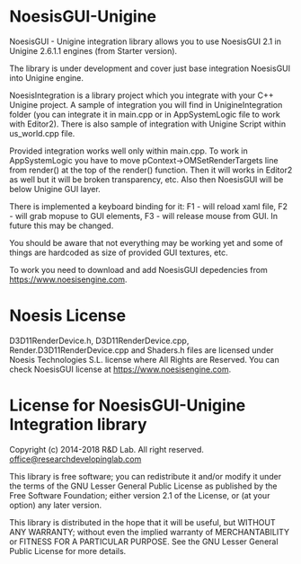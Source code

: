 # NoesisGUI-Unigine
NoesisGUI - Unigine integration library allows you to use NoesisGUI 2.1 in Unigine 2.6.1.1 engines (from Starter version).

The library is under development and cover just base integration NoesisGUI into Unigine engine.

NoesisIntegration is a library project which you integrate with your C++ Unigine project. A sample of integration you will find in UnigineIntegration folder (you can integrate it in main.cpp or in AppSystemLogic file to work with Editor2). There is also sample of integration with Unigine Script within us_world.cpp file. 

Provided integration works well only within main.cpp. To work in AppSystemLogic you have to move pContext->OMSetRenderTargets line from render() at the top of the render() function. Then it will works in Editor2 as well but it will be broken transparency, etc. Also then NoesisGUI will be below Unigine GUI layer.

There is implemented a keyboard binding for it:
F1 - will reload xaml file,
F2 - will grab mopuse to GUI elements,
F3 - will release mouse from GUI.
In future this may be changed.

You should be aware that not everything may be working yet and some of things are hardcoded as size of provided GUI textures, etc.

To work you need to download and add NoesisGUI depedencies from https://www.noesisengine.com.

# Noesis License
  D3D11RenderDevice.h, D3D11RenderDevice.cpp, Render.D3D11RenderDevice.cpp and Shaders.h files are licensed under Noesis Technologies S.L.   license where All Rights are Reserved. You can check NoesisGUI license at https://www.noesisengine.com.

# License for NoesisGUI-Unigine Integration library
  Copyright (c) 2014-2018 R&D Lab. All right reserved.
  office@researchdevelopinglab.com
  
  This library is free software; you can redistribute it and/or
  modify it under the terms of the GNU Lesser General Public
  License as published by the Free Software Foundation; either
  version 2.1 of the License, or (at your option) any later version.
  
  This library is distributed in the hope that it will be useful,
  but WITHOUT ANY WARRANTY; without even the implied warranty of
  MERCHANTABILITY or FITNESS FOR A PARTICULAR PURPOSE.  See the GNU
  Lesser General Public License for more details.
